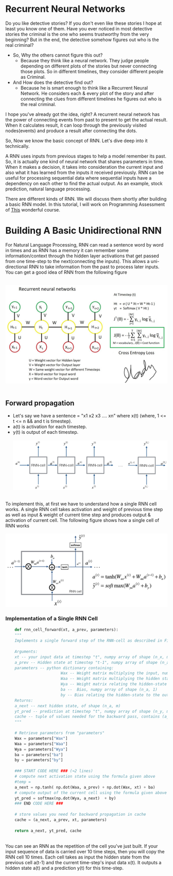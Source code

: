# Recurrent Neural Networks
Do you like detective stories? If you don't even like these stories I hope at least you know one of them. Have you ever noticed in most detective stories the criminal is the one who seems trustworthy from the very beginning? But in the end, the detective somehow figures out who is the real criminal?

- So, Why the others cannot figure this out?
   - Because they think like a neural network. They judge people depending on different plots of the stories but never connecting those plots. So in different timelines, they consider different people as Criminal.
- And How does the detective find out?
   - Because he is smart enough to think like a Recurrent Neural Network. He considers each & every plot of the story and after connecting the clues from different timelines he figures out who is the real criminal.

I hope you've already got the idea, right? A recurrent neural network has the power of connecting events from past to present to get the actual result. When it calculates result, it can loop through the previously visited nodes(events) and produce a result after connecting the dots.

So, Now we know the basic concept of RNN. Let's dive deep into it technically.

A RNN uses inputs from previous stages to help a model remember its past. So, it is actually one kind of neural network that shares parameters in time. When it makes a decision, it takes into consideration the current input and also what it has learned from the inputs it received previously. RNN can be useful for processing sequential data where sequential inputs have a dependency on each other to find the actual output. As an example, stock prediction, natural language processing.

There are different kinds of RNN. We will discuss them shortly after building a basic RNN model. In this tutorial, I will work on Programming Assessment of [This](https://www.coursera.org/learn/nlp-sequence-models/home/welcome) wonderful course. 

# Building A Basic Unidirectional RNN
For Natural Language Processing, RNN can read a sentence word by word in times and as RNN has a memory it can remember some information/context through the hidden layer activations that get passed from one time-step to the next(connecting the inputs). This allows a uni-directional RNN to take information from the past to process later inputs. You can get a good idea of RNN from the following figure<br><br>

![Basic RNN](BasicRNN.jpg)
<br><br>

## Forward propagation
- Let's say we have a sentence = "x1 x2 x3 .... xn" where x(t) (where, 1 <= t <= n && and t is timestep). 
- a(t) is activation for each timestep.
- y(t) is output of each timestep.
<br> <br>
![ForwardProp](ForwardProp.png)
<br> <br>

To implement this, at first we have to understand how a single RNN cell works. A single RNN cell takes activation and weight of previous time step as well as input & weight of current time step and produces output & activation of current cell. The following figure shows how a single cell of RNN works<br><br>
![RNN-Cell](RNN-cell.png)

### Implementation of a Single RNN Cell
```Python
    def rnn_cell_forward(xt, a_prev, parameters):
    """
    Implements a single forward step of the RNN-cell as described in Figure (2)

    Arguments:
    xt -- your input data at timestep "t", numpy array of shape (n_x, m).
    a_prev -- Hidden state at timestep "t-1", numpy array of shape (n_a, m)
    parameters -- python dictionary containing:
                        Wax -- Weight matrix multiplying the input, numpy array of shape (n_a, n_x)
                        Waa -- Weight matrix multiplying the hidden state, numpy array of shape (n_a, n_a)
                        Wya -- Weight matrix relating the hidden-state to the output, numpy array of shape (n_y, n_a)
                        ba --  Bias, numpy array of shape (n_a, 1)
                        by -- Bias relating the hidden-state to the output, numpy array of shape (n_y, 1)
    Returns:
    a_next -- next hidden state, of shape (n_a, m)
    yt_pred -- prediction at timestep "t", numpy array of shape (n_y, m)
    cache -- tuple of values needed for the backward pass, contains (a_next, a_prev, xt, parameters)
    """
    
    # Retrieve parameters from "parameters"
    Wax = parameters["Wax"]
    Waa = parameters["Waa"]
    Wya = parameters["Wya"]
    ba = parameters["ba"]
    by = parameters["by"]
    
    ### START CODE HERE ### (≈2 lines)
    # compute next activation state using the formula given above
    #temp =
    a_next = np.tanh( np.dot(Waa, a_prev) + np.dot(Wax, xt) + ba)
    # compute output of the current cell using the formula given above
    yt_pred = softmax(np.dot(Wya, a_next)  + by)
    ### END CODE HERE ###
    
    # store values you need for backward propagation in cache
    cache = (a_next, a_prev, xt, parameters)
    
    return a_next, yt_pred, cache

```
<br>
You can see an RNN as the repetition of the cell you've just built. If your input sequence of data is carried over 10 time steps, then you will copy the RNN cell 10 times. Each cell takes as input the hidden state from the previous cell a(t-1) and the current time-step's input data x(t). It outputs a hidden state a(t) and a prediction y(t) for this time-step.